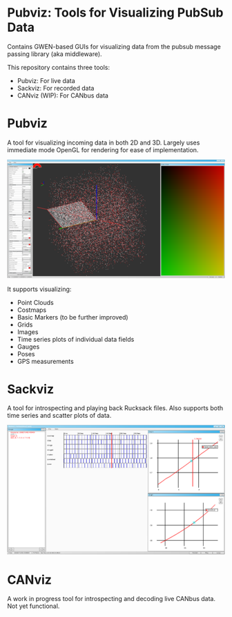 # Pubviz: Tools for Visualizing PubSub Data

Contains GWEN-based GUIs for visualizing data from the pubsub message passing library (aka middleware).

This repository contains three tools:
* Pubviz: For live data
* Sackviz: For recorded data
* CANviz (WIP): For CANbus data

# Pubviz

A tool for visualizing incoming data in both 2D and 3D. Largely uses immediate mode OpenGL for rendering for ease of implementation.

![Example screenshot of pubviz.](pubviz_screenshot.png)

It supports visualizing:

* Point Clouds
* Costmaps
* Basic Markers (to be further improved)
* Grids
* Images
* Time series plots of individual data fields
* Gauges
* Poses
* GPS measurements

# Sackviz

A tool for introspecting and playing back Rucksack files. Also supports both time series and scatter plots of data.

![Example screenshot of sackviz.](sackviz_screenshot.png)


# CANviz

A work in progress tool for introspecting and decoding live CANbus data. Not yet functional.


